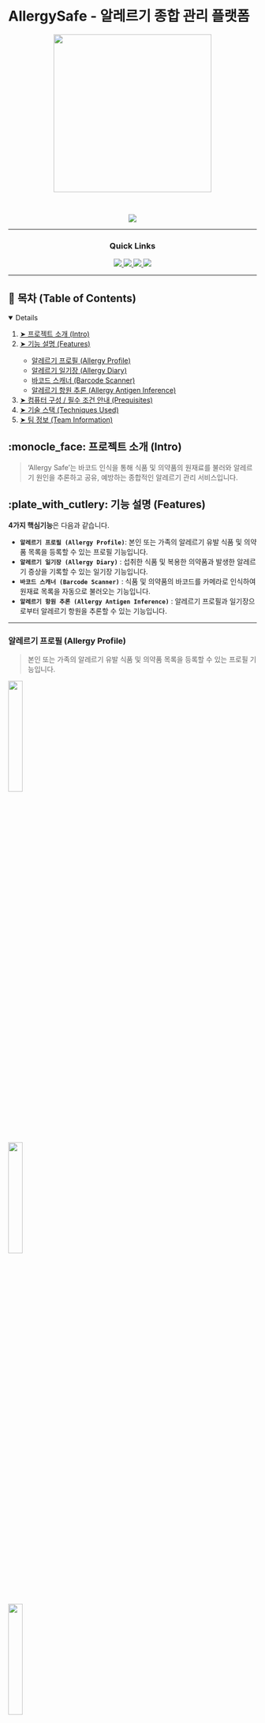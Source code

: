 

# AllergySafe - 알레르기 종합 관리 플랫폼

<div align='center'>
<img src="https://github.com/MarmotCluster/AllergySafe-client/assets/87087163/69a4e243-dd59-4db3-8557-b5b13ac65698" width="320px" height="320px" style="display: inline-block" />
<p>&nbsp;</p>
<img src='https://img.shields.io/badge/Version-1.0.0-blue?style=for-the-badge&logo'>
</a>  
</div>

<div align='center'>

---  
  
### Quick Links

<a href='https://allergysafe.life'>
<img src='https://img.shields.io/badge/HOMEPAGE-gray?style=for-the-badge'>
</a>
  
<a href='https://youtu.be/819ZENij3T4'>
<img src='https://img.shields.io/badge/VIDEO-blue?style=for-the-badge'>
</a>
  	
<a href='https://allergysafe.life/api/swagger/swagger-ui/index.html'>
<img src='https://img.shields.io/badge/OPEN API-black?style=for-the-badge'>
</a>

<a href='https://github.com/MarmotCluster/AllergySafe-client'>
<img src='https://img.shields.io/badge/FRONT END Repo-gray?style=for-the-badge'>
</a>
	
</div>

---

## :book: 목차 (Table of Contents)
<details open="open">
  <ol>
    <li><a href="#about-the-project"> ➤ 프로젝트 소개 (Intro)</a></li>
    <li><a href="#features"> ➤ 기능 설명 (Features)</a></li>
      <ul>
        <li><a href="#feature1">알레르기 프로필 (Allergy Profile)</a></li>
        <li><a href="#feature2">알레르기 일기장 (Allergy Diary)</a></li>
		<li><a href="#feature3">바코드 스캐너 (Barcode Scanner)</a></li>
        <li><a href="#feature4">알레르기 항원 추론 (Allergy Antigen Inference)</a></li>
      </ul>
    <li><a href="#prerequisites"> ➤ 컴퓨터 구성 / 필수 조건 안내 (Prequisites)</a></li>
    <li><a href="#techniques"> ➤ 기술 스택 (Techniques Used)</a></li>
    <li><a href="#team"> ➤ 팀 정보 (Team Information)</a></li>
  </ol>
</details>

<h2 id="about-the-project"> :monocle_face: 프로젝트 소개 (Intro)</h2>

> ‘Allergy Safe’는 바코드 인식을 통해 식품 및 의약품의 원재료를 불러와 알레르기 원인을 추론하고 공유, 예방하는 종합적인 알레르기 관리 서비스입니다.


<h2 id="features"> :plate_with_cutlery: 기능 설명 (Features)</h2>

**4가지 핵심기능**은 다음과 같습니다.

* **`알레르기 프로필 (Allergy Profile)`**: 본인 또는 가족의 알레르기 유발 식품 및 의약품 목록을 등록할 수 있는 프로필 기능입니다.
* **`알레르기 일기장 (Allergy Diary)`** : 섭취한 식품 및 복용한 의약품과 발생한 알레르기 증상을 기록할 수 있는 일기장 기능입니다.
* **`바코드 스캐너 (Barcode Scanner)`** : 식품 및 의약품의 바코드를 카메라로 인식하여 원재료 목록을 자동으로 불러오는 기능입니다.
* **`알레르기 항원 추론 (Allergy Antigen Inference)`** : 알레르기 프로필과 일기장으로부터 알레르기 항원을 추론할 수 있는 기능입니다.

---
<h3 id="feature1">알레르기 프로필 (Allergy Profile)</h3>

> 본인 또는 가족의 알레르기 유발 식품 및 의약품 목록을 등록할 수 있는 프로필 기능입니다.

<div>
  <img src="https://github.com/AllergySafe-server/AllergySafe-server/assets/85913822/2ddab26b-c485-4cd7-b624-9f6de768dfc7" width="24%" style="display: block;"/>
  <img src="https://github.com/AllergySafe-server/AllergySafe-server/assets/85913822/e979bcd2-09ce-41c1-81ef-e50714328201" width="24%" style="display: block;"/>
  <img src="https://github.com/AllergySafe-server/AllergySafe-server/assets/85913822/9ba2dfdc-2472-41ea-88bc-08a9408748a8" width="24%" style="display: block;"/>
</div>

- 프로필 생성 : 본인 및 타인의 알레르기 정보를 등록할 수 있음
- 프로필 수정 및 삭제 : 본인 및 타인의 프로필을 수정 및 삭제할 수 있음
- 프로필 공유 : 본인의 프로필을 타인에게 링크로 공유할 수 있음


<h3 id="feature2">알레르기 일기장 (Allergy Diary)</h3>

> 섭취한 식품 및 복용한 의약품과 발생한 알레르기 증상을 기록할 수 있는 일기장 기능입니다.

<div>
  <img src="https://github.com/AllergySafe-server/AllergySafe-server/assets/85913822/4c844a59-6d14-47fd-a445-2859a79a8e70" width="24%" style="display: block;"/>
  <img src="https://github.com/AllergySafe-server/AllergySafe-server/assets/85913822/e2bf5b20-b6d0-4c88-876e-b728b7a417ec" width="24%" style="display: block;"/>
</div>

- 식품 및 의약품 기록 : 바코드 스캐너를 이용하면 자동으로 섭취한 식품과 복용한 의약품이 기록되며 바코드가 존재하지 않는 식품의 경우 수동으로 추가 가능함
- 알레르기 반응 기록 : 사용자가 알레르기 증상이 나타났을 때 직접 어떠한 반응이 나타났는지 기록할 수 있음

<h3 id="feature3">바코드 스캐너 (Barcode Scanner)</h3>

> 식품 및 의약품의 바코드를 카메라로 인식하여 원재료 목록을 자동으로 불러오는 기능입니다.

<div>
  <img src="https://github.com/MarmotCluster/AllergySafe-client/assets/87087163/9fd4f09b-928f-42a3-a8f6-61619a603f7d" width="24%" style="display: block;"/>
  <img src="https://github.com/MarmotCluster/AllergySafe-client/assets/87087163/87e8b4fe-7509-4501-96a2-38c257c333a4" width="24%" style="display: block;"/>
  <img src="https://github.com/MarmotCluster/AllergySafe-client/assets/87087163/9fc61ab5-b455-4cf2-b9e9-b60ce40310a3" width="24%" style="display: block;"/>
  <img src="https://github.com/MarmotCluster/AllergySafe-client/assets/87087163/8bcd2427-5a32-4fec-8839-a4e398e2602d" width="24%" style="display: block;"/>
</div>

- 바코드 스캔 : 식품 및 의약품의 바코드를 카메라로 인식하여 원재료 목록을 자동으로 불러옴

<h3 id="feature4">알레르기 항원 추론 (Allergy Antigen Inference)</h3>

> 알레르기 프로필과 일기장으로부터 알레르기 항원을 추론할 수 있는 기능입니다.

<div>
  <img src="https://github.com/MarmotCluster/AllergySafe-client/assets/87087163/d5296909-6dde-4965-a252-403651267556" width="24%" style="display: block;"/>
  <img src="https://github.com/MarmotCluster/AllergySafe-client/assets/87087163/ecad9390-dea6-4258-9d04-540517094084" width="24%" style="display: block;"/>
</div>

- 알레르기 항원 추론 : 알레르기 일기장에 존재하는 섭취 식품 및 복용 의약품 정보와 알레르기 반응 기록을 분석하여 알레르기 항원을 추론함

<h2 id="prerequisites"> :fork_and_knife: 컴퓨터 구성 / 필수 조건 안내 (Prerequisites)</h2>
<h3> :earth_asia: Browser</h3>

| <img src="https://user-images.githubusercontent.com/55467050/137036906-a6c0f879-5b51-49d3-8e02-d01994f64d18.png" alt="Chrome" width="16px" height="16px" /> Chrome | <img src="https://user-images.githubusercontent.com/55467050/137036913-033a988f-b9c9-4980-8540-5994cfa7e465.jpg" alt="Edge" width="16px" height="16px" /> Edge | <img src="https://user-images.githubusercontent.com/55467050/137036914-1a1f080e-9fb3-4b29-a143-517be979e78f.png" alt="Safari" width="16px" height="16px" /> Safari | <img src="https://user-images.githubusercontent.com/55467050/137036916-91328771-5dd5-41fb-a842-8562db3c480c.png" alt="Firefox" width="16px" height="16px" /> Firefox |
| :---------: | :---------: | :---------: | :---------: |
| Yes | Yes | Yes | Yes |


<h3> 💾 Versions</h3>

| <img src="https://github.com/MarmotCluster/AllergySafe-client/assets/87087163/6a36fe11-cbd4-4f2c-a181-beca84756d97" width="16px" height="16px" /> Spring boot | <img src="https://github.com/MarmotCluster/AllergySafe-client/assets/87087163/dee9ffa7-242f-4ad0-8f56-f5cce38536f3"  width="16px" height="16px" /> MariaDB | <img src="https://github.com/MarmotCluster/AllergySafe-client/assets/87087163/1dfa7249-0d81-40e4-96fa-94595f3c2c48" width="16px" height="16px" /> NodeJS | <img src="https://github.com/MarmotCluster/AllergySafe-client/assets/87087163/0b3dec8f-6fe5-4ea7-9e45-a069ea94b85d" width="16px" height="16px" /> React | <img src="https://github.com/MarmotCluster/AllergySafe-client/assets/87087163/50867847-a5ce-4374-ae06-b0c9e2bbc279" width="16px" height="16px" /> MUI |
| :---------: | :---------: | :---------: | :---------: | :---------: |
| 2.7+ | 10+ | 17+ | 18.2.0+ | 5.14.3+ |
<br/>

<h2 id="techniques"> 🧱 기술 스택 (Technique Used)</h2>

![techstack](https://github.com/AllergySafe-server/AllergySafe-server/assets/85913822/f58451d3-cc7e-4bce-91e9-50a8bda33878)

### Backend
- `Java` 백엔드 구축:
  - [`Spring Boot`](https://spring.io/projects/spring-boot) — Spring Boot 프레임워크 사용.
- Database:
  - [`MariaDB`](https://mariadb.org) — MariaDB로 데이터베이스 구축.

### Frontend
- [React](https://reactjs.org/)를 이용한 프론트엔드 구축:
  - [`MUI`](https://mui.com/) — MUI(Material UI) 컴포넌트 라이브러리 활용.
  - `React router` — 컴포넌트 네비게이션에 사용.
- [Recoil](https://recoiljs.org/)을 통한 리액트 상태 관리:
  - `Atom` — 전역 상태 관리에 사용.

<h2 id="team"> 💁🏻‍♀️💁🏻‍♂️ 팀 정보 (Team Information)</h2>

<table width="900">
<thead>
<tr>
<th width="100" align="center">Profile</th>
<th width="100" align="center">Name</th>
<th width="250" align="center">Role</th>
<th width="150" align="center">Github</th>
<th width="300" align="center">E-mail</th>
</tr> 
</thead>
<tbody>

<tr>
<td width="100" align="center"><img src="https://github.com/AllergySafe-server/AllergySafe-server/assets/85913822/68128b77-8c73-4a7f-92f8-f563b1988cd8" width="60" height="60"></td>
<td width="100" align="center">김태원</td>
<td width="250">Backend Engineer(팀장)</td>
<td width="150" align="center">	
	<a href="https://github.com/dev-taewon-kim">
	<img src="https://img.shields.io/badge/devtaewonkim-655ced?style=social&logo=github"/>
	</a>
</td>
<td width="300" align="center">
<a href="mailto:hobang6@naver.com">hobang6@naver.com<a>
</tr>

<tr>
<td width="100" align="center"><img src="https://github.com/AllergySafe-server/AllergySafe-server/assets/85913822/bbe61194-c875-499d-b88b-6433b4f61b40" width="60" height="60"></td>
<td width="100" align="center">전유나</td>
<td width="250">Backend Engineer</td>
<td width="150" align="center">	
	<a href="https://github.com/newFantasy">
	<img src="https://img.shields.io/badge/newFantasy-655ced?style=social&logo=github"/>
	</a>
</td>
<td width="300" align="center">
<a href="mailto:skdbwjs111@naver.com">skdbwjs111@naver.com<a>
</tr>

<tr>
<td width="100" align="center"><img src="https://github.com/AllergySafe-server/AllergySafe-server/assets/85913822/50cce390-810d-4949-9be0-6bd47708e7b8" width="60" height="60"></td>
<td width="100" align="center">유지상</td>
<td width="250">Backend Engineer</td>
<td width="150" align="center">	
	<a href="https://github.com/You-jisang">
	<img src="https://img.shields.io/badge/Youjisang-655ced?style=social&logo=github"/>
	</a>
</td>
<td width="300" align="center">
<a href="mailto:dbwltkd1019@naver.com">dbwltkd1019@naver.com<a>
</tr>

<tr>
<td width="100" align="center"><img src="https://github.com/AllergySafe-server/AllergySafe-server/assets/85913822/675ef88c-252d-403a-84ed-59a8b5681430" width="60" height="60"></td>
<td width="100" align="center">권순범</td>
<td width="250">Frontend Engineer</td>
<td width="150" align="center">	
	<a href="https://github.com/MarmotCluster">
	<img src="https://img.shields.io/badge/MarmotCluster-655ced?style=social&logo=github"/>
	</a>
</td>
<td width="300" align="center">
<a href="mailto:wasabictangentation@naver.com">wasabictangentation@naver.com<a>
</tr>

</tbody>
</table>
</br>
